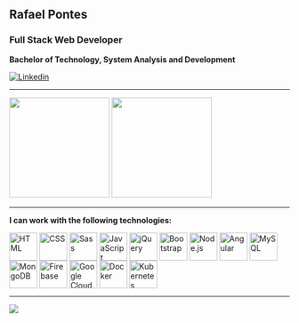 ## Rafael Pontes
### Full Stack Web Developer
**Bachelor of Technology, System Analysis and Development** <br/>

[![Linkedin](https://img.shields.io/badge/LinkedIn-0077B5?style=for-the-badge&logo=linkedin&logoColor=white)](https://www.linkedin.com/in/rafael-p/)

---

<div>
  <img height="180em" src="https://github-readme-stats.vercel.app/api?username=leafarpontes&show_icons=true&theme=synthwave"/>
  <img height="180em" src="https://github-readme-stats.vercel.app/api/top-langs/?username=leafarpontes&layout=compact&theme=synthwave"/>
</div>

---

**I can work with the following technologies:**

<div>
  <img align="center" title="HTML" height="50" width="50" src="https://cdn.jsdelivr.net/gh/devicons/devicon/icons/html5/html5-original.svg" />
  <img align="center" title="CSS" height="50" width="50" src="https://cdn.jsdelivr.net/gh/devicons/devicon/icons/css3/css3-original.svg" />
  <img align="center" title="Sass" height="50" width="50" src="https://cdn.jsdelivr.net/gh/devicons/devicon/icons/sass/sass-original.svg" />
  <img align="center" title="JavaScript" height="50" width="50" src="https://cdn.jsdelivr.net/gh/devicons/devicon/icons/javascript/javascript-original.svg" />
  <img align="center" title="jQuery" height="50" width="50" src="https://cdn.jsdelivr.net/gh/devicons/devicon/icons/jquery/jquery-original.svg" />
  <img align="center" title="Bootstrap" height="50" width="50" src="https://cdn.jsdelivr.net/gh/devicons/devicon/icons/bootstrap/bootstrap-original.svg" />
  <img align="center" title="Node.js" height="50" width="50" src="https://cdn.jsdelivr.net/gh/devicons/devicon/icons/nodejs/nodejs-original.svg" />
  <img align="center" title="Angular" height="50" width="50" src="https://cdn.jsdelivr.net/gh/devicons/devicon/icons/angularjs/angularjs-original.svg" />
  <img align="center" title="MySQL" height="50" width="50" src="https://cdn.jsdelivr.net/gh/devicons/devicon/icons/mysql/mysql-original.svg" />
  <img align="center" title="MongoDB" height="50" width="50" src="https://cdn.jsdelivr.net/gh/devicons/devicon/icons/mongodb/mongodb-original.svg" />
  <img align="center" title="Firebase" height="50" width="50" src="https://cdn.jsdelivr.net/gh/devicons/devicon/icons/firebase/firebase-plain.svg" />
  <img align="center" title="Google Cloud Platform" height="50" width="50" src="https://cdn.jsdelivr.net/gh/devicons/devicon/icons/googlecloud/googlecloud-original.svg" />
  <img align="center" title="Docker" height="50" width="50" src="https://cdn.jsdelivr.net/gh/devicons/devicon/icons/docker/docker-original.svg" />
  <img align="center" title="Kubernetes" height="50" width="50" src="https://cdn.jsdelivr.net/gh/devicons/devicon/icons/kubernetes/kubernetes-plain.svg" />
</div>

---

![](https://komarev.com/ghpvc/?username=leafarpontes&color=blueviolet)

